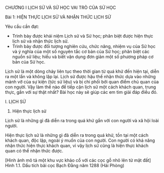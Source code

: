 CHƯƠNG I
LỊCH SỬ VÀ SỬ HỌC
VAI TRÒ CỦA SỬ HỌC

Bài 1: HIỆN THỰC LỊCH SỬ VÀ NHẬN THỨC LỊCH SỬ

Yêu cầu cần đạt:
- Trình bày được khái niệm Lịch sử và Sử học; phân biệt được hiện thực lịch sử và nhận thức lịch sử.
- Trình bày được đối tượng nghiên cứu, chức năng, nhiệm vụ của Sử học và ý nghĩa của một số nguyên tắc cơ bản của Sử học; phân biệt các nguồn sử liệu; hiểu và biết vận dụng đơn giản một số phương pháp cơ bản của Sử học.

Lịch sử là một dòng chảy liên tục theo thời gian từ quá khứ đến hiện tại, diễn ra một lần và không lặp lại. Lịch sử được hậu thế nhận thức dựa vào những mảnh vỡ của sự kiện (tức sử liệu) và bị chi phối bởi quan điểm chủ quan của con người. Vậy làm thế nào để tiếp cận lịch sử một cách khách quan, trung thực, gần với sự thật nhất? Bài học này sẽ giúp các em tìm giải đáp điều đó.

I. LỊCH SỬ
1. Hiện thực lịch sử

Lịch sử là những gì đã diễn ra trong quá khứ gắn với con người và xã hội loài người.

Hiện thực lịch sử là những gì đã diễn ra trong quá khứ, tồn tại một cách khách quan, độc lập, ngoài ý muốn của con người. Con người có khả năng nhận thức hiện thực khách quan, vì vậy lịch sử cũng là hiện thực khách quan có thể nhận thức được.

[Hình ảnh mô tả một khu vực khảo cổ với các cọc gỗ nhô lên từ mặt đất]
Hình 1.1. Dấu tích bãi cọc Bạch Đằng năm 1288 (Hải Phòng)